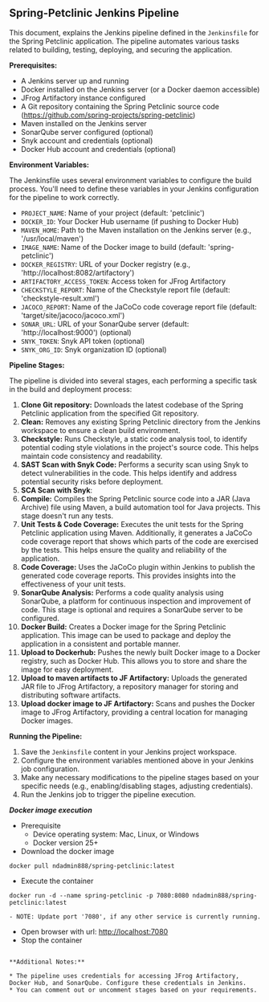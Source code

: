 ## Spring-Petclinic Jenkins Pipeline

This document, explains the Jenkins pipeline defined in the `Jenkinsfile` for the Spring Petclinic application. The pipeline automates various tasks related to building, testing, deploying, and securing the application.

**Prerequisites:**

* A Jenkins server up and running
* Docker installed on the Jenkins server (or a Docker daemon accessible)
* JFrog Artifactory instance configured
* A Git repository containing the Spring Petclinic source code (https://github.com/spring-projects/spring-petclinic)
* Maven installed on the Jenkins server
* SonarQube server configured (optional)
* Snyk account and credentials (optional)
* Docker Hub account and credentials (optional)

**Environment Variables:**

The Jenkinsfile uses several environment variables to configure the build process. You'll need to define these variables in your Jenkins configuration for the pipeline to work correctly.

* `PROJECT_NAME`: Name of your project (default: 'petclinic')
* `DOCKER_ID`: Your Docker Hub username (if pushing to Docker Hub)
* `MAVEN_HOME`: Path to the Maven installation on the Jenkins server (e.g., '/usr/local/maven')
* `IMAGE_NAME`: Name of the Docker image to build (default: 'spring-petclinic')
* `DOCKER_REGISTRY`: URL of your Docker registry (e.g., 'http://localhost:8082/artifactory')
* `ARTIFACTORY_ACCESS_TOKEN`: Access token for JFrog Artifactory
* `CHECKSTYLE_REPORT`: Name of the Checkstyle report file (default: 'checkstyle-result.xml')
* `JACOCO_REPORT`: Name of the JaCoCo code coverage report file (default: 'target/site/jacoco/jacoco.xml')
* `SONAR_URL`: URL of your SonarQube server (default: 'http://localhost:9000') (optional)
* `SNYK_TOKEN`: Snyk API token (optional)
* `SNYK_ORG_ID`: Snyk organization ID (optional)

**Pipeline Stages:**

The pipeline is divided into several stages, each performing a specific task in the build and deployment process:

1. **Clone Git repository:** Downloads the latest codebase of the Spring Petclinic application from the specified Git repository.
2. **Clean:** Removes any existing Spring Petclinic directory from the Jenkins workspace to ensure a clean build environment.
3. **Checkstyle:** Runs Checkstyle, a static code analysis tool, to identify potential coding style violations in the project's source code. This helps maintain code consistency and readability.
4. **SAST Scan with Snyk Code:** Performs a security scan using Snyk to detect vulnerabilities in the code. This helps identify and address potential security risks before deployment.
5. **SCA Scan with Snyk**: 
5. **Compile:** Compiles the Spring Petclinic source code into a JAR (Java Archive) file using Maven, a build automation tool for Java projects. This stage doesn't run any tests.
6. **Unit Tests & Code Coverage:** Executes the unit tests for the Spring Petclinic application using Maven. Additionally, it generates a JaCoCo code coverage report that shows which parts of the code are exercised by the tests. This helps ensure the quality and reliability of the application. 
7. **Code Coverage:** Uses the JaCoCo plugin within Jenkins to publish the generated code coverage reports. This provides insights into the effectiveness of your unit tests.
8. **SonarQube Analysis:** Performs a code quality analysis using SonarQube, a platform for continuous inspection and improvement of code. This stage is optional and requires a SonarQube server to be configured.
9. **Docker Build:** Creates a Docker image for the Spring Petclinic application. This image can be used to package and deploy the application in a consistent and portable manner.
10. **Upload to Dockerhub:** Pushes the newly built Docker image to a Docker registry, such as Docker Hub. This allows you to store and share the image for easy deployment.
11. **Upload to maven artifacts to JF Artifactory:** Uploads the generated JAR file to JFrog Artifactory, a repository manager for storing and distributing software artifacts.
12. **Upload docker image to JF Artifactory:** Scans and pushes the Docker image to JFrog Artifactory, providing a central location for managing Docker images.

**Running the Pipeline:**

1. Save the `Jenkinsfile` content in your Jenkins project workspace.
2. Configure the environment variables mentioned above in your Jenkins job configuration.
3. Make any necessary modifications to the pipeline stages based on your specific needs (e.g., enabling/disabling stages, adjusting credentials).
4. Run the Jenkins job to trigger the pipeline execution.

***Docker image execution*** 

- Prerequisite
    - Device operating system: Mac, Linux, or Windows
    - Docker version 25+
- Download the docker image
`````
docker pull ndadmin888/spring-petclinic:latest
`````
- Execute the container
`````
docker run -d --name spring-petclinic -p 7080:8080 ndadmin888/spring-petclinic:latest
`````
    - NOTE: Update port '7080', if any other service is currently running.
- Open browser with url: [http://localhost:7080](http://localhost:7080)
- Stop the container
`````

**Additional Notes:**

* The pipeline uses credentials for accessing JFrog Artifactory, Docker Hub, and SonarQube. Configure these credentials in Jenkins.
* You can comment out or uncomment stages based on your requirements.



